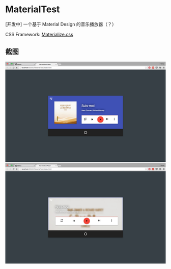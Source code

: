 # MaterialTest

[开发中]
一个基于 Material Design 的音乐播放器（？）

CSS Framework: [Materialize.css](http://materializecss.com/)

## 截图
![Screenshot 1](screenshot/Screenshot_1.png)
![Screenshot 2](screenshot/Screenshot_2.png)